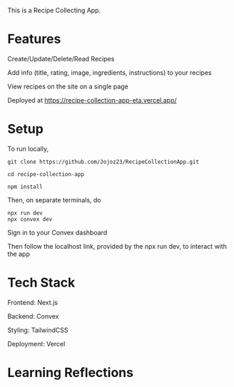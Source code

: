 This is a Recipe Collecting App.

# Features
Create/Update/Delete/Read Recipes

Add info (title, rating, image, ingredients, instructions) to your recipes

View recipes on the site on a single page

Deployed at https://recipe-collection-app-eta.vercel.app/


# Setup

To run locally,

```
git clone https://github.com/Jojoz23/RecipeCollectionApp.git

cd recipe-collection-app

npm install
```

Then, on separate terminals, do

```
npx run dev
npx convex dev
```

Sign in to your Convex dashboard

Then follow the localhost link, provided by the npx run dev, to interact with the app

# Tech Stack

Frontend: Next.js

Backend: Convex

Styling: TailwindCSS

Deployment: Vercel

# Learning Reflections


